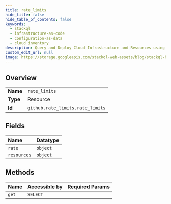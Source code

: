 ```yaml
---
title: rate_limits
hide_title: false
hide_table_of_contents: false
keywords:
  - stackql
  - infrastructure-as-code
  - configuration-as-data
  - cloud inventory
description: Query and Deploy Cloud Infrastructure and Resources using SQL
custom_edit_url: null
image: https://storage.googleapis.com/stackql-web-assets/blog/stackql-blog-post-featured-image.png
---
```

  
    

## Overview
<table><tbody>
<tr><td><b>Name</b></td><td><code>rate_limits</code></td></tr>
<tr><td><b>Type</b></td><td>Resource</td></tr>
<tr><td><b>Id</b></td><td><code>github.rate_limits.rate_limits</code></td></tr>
</tbody></table>

## Fields
| Name | Datatype |
|:-----|:---------|
| `rate` | `object` |
| `resources` | `object` |
## Methods
| Name | Accessible by | Required Params |
|:-----|:--------------|:----------------|
| `get` | `SELECT` |  |
